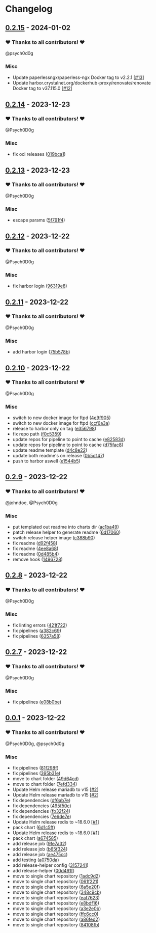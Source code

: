 # Changelog

## [0.2.15](https://github.com/CrystalNET-org/helm-paperless-ngx/releases/tag/0.2.15) - 2024-01-02

### ❤️ Thanks to all contributors! ❤️

@psych0d0g

### Misc

- Update paperlessngx/paperless-ngx Docker tag to v2.2.1 [[#13](https://github.com/CrystalNET-org/helm-paperless-ngx/pull/13)]
- Update harbor.crystalnet.org/dockerhub-proxy/renovate/renovate Docker tag to v37.115.0 [[#12](https://github.com/CrystalNET-org/helm-paperless-ngx/pull/12)]

## [0.2.14](https://github.com/CrystalNET-org/helm-paperless-ngx/releases/tag/0.2.14) - 2023-12-23

### ❤️ Thanks to all contributors! ❤️

@Psych0D0g

### Misc

- fix oci releases ([019bca1](https://github.com/CrystalNET-org/helm-paperless-ngx/commit/019bca18d112a11b47a0219957208f91ff1a2194))

## [0.2.13](https://github.com/CrystalNET-org/helm-paperless-ngx/releases/tag/0.2.13) - 2023-12-23

### ❤️ Thanks to all contributors! ❤️

@Psych0D0g

### Misc

- escape params ([5f791f4](https://github.com/CrystalNET-org/helm-paperless-ngx/commit/5f791f4665f758d3308e2ad353080469f43cc27b))

## [0.2.12](https://github.com/CrystalNET-org/helm-paperless-ngx/releases/tag/0.2.12) - 2023-12-22

### ❤️ Thanks to all contributors! ❤️

@Psych0D0g

### Misc

- fix harbor login ([96319e8](https://github.com/CrystalNET-org/helm-paperless-ngx/commit/96319e8c7079c89dc085a6ae7dae65b292c92d4f))

## [0.2.11](https://github.com/CrystalNET-org/helm-paperless-ngx/releases/tag/0.2.11) - 2023-12-22

### ❤️ Thanks to all contributors! ❤️

@Psych0D0g

### Misc

- add harbor login ([75b578b](https://github.com/CrystalNET-org/helm-paperless-ngx/commit/75b578b5e2f4f8c6054bf2a01a772668f5c78dd9))

## [0.2.10](https://github.com/CrystalNET-org/helm-paperless-ngx/releases/tag/0.2.10) - 2023-12-22

### ❤️ Thanks to all contributors! ❤️

@Psych0D0g

### Misc

- switch to new docker image for ftpd ([4e9f905](https://github.com/CrystalNET-org/helm-paperless-ngx/commit/4e9f905b704656d60d66ac7acfbd2db337694703))
- switch to new docker image for ftpd ([ccf6a3a](https://github.com/CrystalNET-org/helm-paperless-ngx/commit/ccf6a3a78d7a7885aaaab498d3bcacd0161a6eef))
- release to harbor only on tag ([e356798](https://github.com/CrystalNET-org/helm-paperless-ngx/commit/e356798853685affef86ec37d1ee0de06ffd8312))
- fix repo path ([f0c5359](https://github.com/CrystalNET-org/helm-paperless-ngx/commit/f0c5359ef8c5f8ce61332f74675318581ef05375))
- update repos for pipeline to point to cache ([e82583d](https://github.com/CrystalNET-org/helm-paperless-ngx/commit/e82583dc3f23ee9f266b7178743a013ca75d7b72))
- update repos for pipeline to point to cache ([d75fac8](https://github.com/CrystalNET-org/helm-paperless-ngx/commit/d75fac8e4e9c78246eb6af8e9ce8af23854d10ae))
- update readme template ([d4c8e22](https://github.com/CrystalNET-org/helm-paperless-ngx/commit/d4c8e22e2eb46988e2dd7374294bdaba8a10faf9))
- update both readme's on release ([0b5d147](https://github.com/CrystalNET-org/helm-paperless-ngx/commit/0b5d147bd7c73ca9bc28dadd48f7e0c3433e640d))
- push to harbor aswell ([e1544b5](https://github.com/CrystalNET-org/helm-paperless-ngx/commit/e1544b587c01ac195c02fc89f35a2e95c1dd0ccc))

## [0.2.9](https://github.com/CrystalNET-org/helm-paperless-ngx/releases/tag/0.2.9) - 2023-12-22

### ❤️ Thanks to all contributors! ❤️

@johndoe, @Psych0D0g

### Misc

- put templated out readme into charts dir ([ac1ba49](https://github.com/CrystalNET-org/helm-paperless-ngx/commit/ac1ba4930425ed1d876b83a03b40cc73e0d90c40))
- patch release helper to generate readme ([6d17060](https://github.com/CrystalNET-org/helm-paperless-ngx/commit/6d17060fc88a0472cba225ddd29a3a3c39ec7991))
- switch release helper image ([c388b90](https://github.com/CrystalNET-org/helm-paperless-ngx/commit/c388b9091ec690f09c04c6d0459ba10ca0b3d347))
- fix readme ([d92f458](https://github.com/CrystalNET-org/helm-paperless-ngx/commit/d92f45897b696d58530287625081df276c7edda0))
- fix readme ([4ee8a68](https://github.com/CrystalNET-org/helm-paperless-ngx/commit/4ee8a68fd58fe8dacb9bc416848045dac2c80536))
- fix readme ([0d485b4](https://github.com/CrystalNET-org/helm-paperless-ngx/commit/0d485b42a26d28435b7e85300e4630209a3375fc))
- remove hook ([1496728](https://github.com/CrystalNET-org/helm-paperless-ngx/commit/14967280629cf4aafc204767d6dbad8e4db90393))

## [0.2.8](https://github.com/CrystalNET-org/helm-paperless-ngx/releases/tag/0.2.8) - 2023-12-22

### ❤️ Thanks to all contributors! ❤️

@Psych0D0g

### Misc

- fix linting errors ([421f722](https://github.com/CrystalNET-org/helm-paperless-ngx/commit/421f7227335ab11be230bc1064c1757044ed5109))
- fix pipelines ([a382c69](https://github.com/CrystalNET-org/helm-paperless-ngx/commit/a382c6943012ac8a6d71093b0c4520dc3d280529))
- fix pipelines ([6357a58](https://github.com/CrystalNET-org/helm-paperless-ngx/commit/6357a588d786afc197501dee620add01197f2e4c))

## [0.2.7](https://github.com/CrystalNET-org/helm-paperless-ngx/releases/tag/0.2.7) - 2023-12-22

### ❤️ Thanks to all contributors! ❤️

@Psych0D0g

### Misc

- fix pipelines ([e08b0be](https://github.com/CrystalNET-org/helm-paperless-ngx/commit/e08b0bec1dbd6dbe786afc390ad8c8d56ec67593))

## [0.0.1](https://github.com/CrystalNET-org/helm-paperless-ngx/releases/tag/0.0.1) - 2023-12-22

### ❤️ Thanks to all contributors! ❤️

@Psych0D0g, @psych0d0g

### Misc

- fix pipelines ([81f298f](https://github.com/CrystalNET-org/helm-paperless-ngx/commit/81f298fea6e1481d11b75d706e11cbfb3f100821))
- fix pipelines ([395b31e](https://github.com/CrystalNET-org/helm-paperless-ngx/commit/395b31e52e49bfa548e167535cee0876cb2e51b5))
- move to chart folder ([49d64cd](https://github.com/CrystalNET-org/helm-paperless-ngx/commit/49d64cd5b0497ecdc4591c319fdcfdd46c53d11b))
- move to chart folder ([7efd334](https://github.com/CrystalNET-org/helm-paperless-ngx/commit/7efd334aedf9dd21e764db2b404e7d8d154cec03))
- Update Helm release mariadb to v15 [[#2](https://github.com/CrystalNET-org/helm-paperless-ngx/pull/2)]
- Update Helm release mariadb to v15 [[#2](https://github.com/CrystalNET-org/helm-paperless-ngx/pull/2)]
- fix dependencies ([df6ab7e](https://github.com/CrystalNET-org/helm-paperless-ngx/commit/df6ab7e576ee06166bf7c8a9ec58913ed678ae36))
- fix dependencies ([495f50c](https://github.com/CrystalNET-org/helm-paperless-ngx/commit/495f50cd3011409367c768ad0e2c746e5c41bd0b))
- fix dependencies ([fb32f24](https://github.com/CrystalNET-org/helm-paperless-ngx/commit/fb32f24f6b1ba915df90257168ffb3dce37d8a0a))
- fix dependencies ([7e6de7e](https://github.com/CrystalNET-org/helm-paperless-ngx/commit/7e6de7eb1de86fcd7b616921559d0c3d1ee7c6df))
- Update Helm release redis to ~18.6.0 [[#1](https://github.com/CrystalNET-org/helm-paperless-ngx/pull/1)]
- pack chart ([6d1c5ff](https://github.com/CrystalNET-org/helm-paperless-ngx/commit/6d1c5ffdbbec2159a0e634a48193321c8d811aa6))
- Update Helm release redis to ~18.6.0 [[#1](https://github.com/CrystalNET-org/helm-paperless-ngx/pull/1)]
- pack chart ([a674585](https://github.com/CrystalNET-org/helm-paperless-ngx/commit/a674585c3003ae5f8f31d3fe3782babc62c5c448))
- add release job ([9fe7a32](https://github.com/CrystalNET-org/helm-paperless-ngx/commit/9fe7a32339d68cfa4ad63a7a7fc6ab57e4eb43d1))
- add release job ([b65f324](https://github.com/CrystalNET-org/helm-paperless-ngx/commit/b65f32483c2903d48356f0ebed7df419ac97b62c))
- add release job ([ae475cc](https://github.com/CrystalNET-org/helm-paperless-ngx/commit/ae475cc192cb1de6f1185abedb14130e226a251f))
- add testing ([a0750da](https://github.com/CrystalNET-org/helm-paperless-ngx/commit/a0750dae81002f5ca234c86d5ce377748982fe3c))
- add release-helper config ([3157241](https://github.com/CrystalNET-org/helm-paperless-ngx/commit/3157241216e4a54f9d0904cd04eca12a76397a5c))
- add release-helper ([00d491f](https://github.com/CrystalNET-org/helm-paperless-ngx/commit/00d491fd2cbd6901df6da26b68b4671cafe45978))
- move to single chart repository ([1adc9d2](https://github.com/CrystalNET-org/helm-paperless-ngx/commit/1adc9d2bbb56828f3fb7da91d3cd315a4bbf192b))
- move to single chart repository ([061f221](https://github.com/CrystalNET-org/helm-paperless-ngx/commit/061f221c04134d9b71a8e8de16c40f6d389a2dbd))
- move to single chart repository ([6a5e20f](https://github.com/CrystalNET-org/helm-paperless-ngx/commit/6a5e20f1159ef0eca8d2fc36e280a8f40d5a9757))
- move to single chart repository ([348c9cb](https://github.com/CrystalNET-org/helm-paperless-ngx/commit/348c9cb1c00baf1c9df9ed2609862bbf4ba250b1))
- move to single chart repository ([eaf7623](https://github.com/CrystalNET-org/helm-paperless-ngx/commit/eaf7623dc831085313554b83c453f51c1b303734))
- move to single chart repository ([e8bdf16](https://github.com/CrystalNET-org/helm-paperless-ngx/commit/e8bdf164518addce569289627ebe97555dcbae3f))
- move to single chart repository ([a3e2e0b](https://github.com/CrystalNET-org/helm-paperless-ngx/commit/a3e2e0b4dc5921d9d75cd1c059c7d7fbc0be2dc8))
- move to single chart repository ([ffc6cc0](https://github.com/CrystalNET-org/helm-paperless-ngx/commit/ffc6cc0e80de4b7502fcda275c2df60a63cec9cd))
- move to single chart repository ([a86fed2](https://github.com/CrystalNET-org/helm-paperless-ngx/commit/a86fed2c417084a96acccebb04d0705b991b3421))
- move to single chart repository ([84108fb](https://github.com/CrystalNET-org/helm-paperless-ngx/commit/84108fb53d492382e34889ed29cb1419178a956c))
